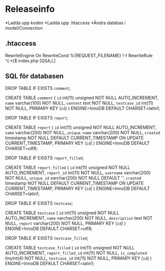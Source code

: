 # Releaseinfo

*Ladda upp koden
*Ladda upp .htaccess
*Ändra databas i model/Connection

## .htaccess

<IfModule mod_rewrite.c>
    RewriteEngine On
	RewriteCond %{REQUEST_FILENAME} !-f
	RewriteRule ^(.*)$ index.php [QSA,L]
</IfModule>

## SQL för databasen

DROP TABLE IF EXISTS `comment`;

CREATE TABLE `comment` (
  `id` int(11) unsigned NOT NULL AUTO_INCREMENT,
  `name` varchar(100) NOT NULL,
  `content` text NOT NULL,
  `testcase_id` int(11) NOT NULL,
  PRIMARY KEY (`id`)
) ENGINE=InnoDB DEFAULT CHARSET=latin1;

DROP TABLE IF EXISTS `report`;

CREATE TABLE `report` (
  `id` int(11) unsigned NOT NULL AUTO_INCREMENT,
  `name` varchar(200) NOT NULL,
  `unique_name` varchar(200) NOT NULL,
  `created` timestamp NOT NULL DEFAULT CURRENT_TIMESTAMP ON UPDATE CURRENT_TIMESTAMP,
  PRIMARY KEY (`id`)
) ENGINE=InnoDB DEFAULT CHARSET=utf8;

DROP TABLE IF EXISTS `report_filled`;

CREATE TABLE `report_filled` (
  `id` int(11) unsigned NOT NULL AUTO_INCREMENT,
  `report_id` int(11) NOT NULL,
  `username` varchar(200) NOT NULL,
  `unique_id` varchar(200) NOT NULL DEFAULT '',
  `created` timestamp NOT NULL DEFAULT CURRENT_TIMESTAMP ON UPDATE CURRENT_TIMESTAMP,
  PRIMARY KEY (`id`)
) ENGINE=InnoDB DEFAULT CHARSET=latin1;

DROP TABLE IF EXISTS `testcase`;

CREATE TABLE `testcase` (
  `id` int(11) unsigned NOT NULL AUTO_INCREMENT,
  `name` varchar(200) NOT NULL,
  `description` text NOT NULL,
  `report` varchar(200) NOT NULL,
  PRIMARY KEY (`id`)
) ENGINE=InnoDB DEFAULT CHARSET=utf8;


DROP TABLE IF EXISTS `testcase_filled`;

CREATE TABLE `testcase_filled` (
  `id` int(11) unsigned NOT NULL AUTO_INCREMENT,
  `report_filled_id` int(11) NOT NULL,
  `is_completed` tinyint(4) NOT NULL,
  `testcase_id` int(11) NOT NULL,
  PRIMARY KEY (`id`)
) ENGINE=InnoDB DEFAULT CHARSET=latin1;
